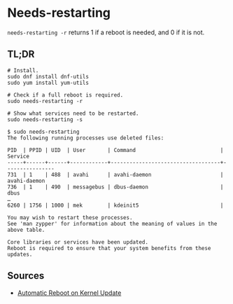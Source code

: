 # Needs-restarting

`needs-restarting -r` returns 1 if a reboot is needed, and 0 if it is not.

## TL;DR

```shell
# Install.
sudo dnf install dnf-utils
sudo yum install yum-utils

# Check if a full reboot is required.
sudo needs-restarting -r

# Show what services need to be restarted.
sudo needs-restarting -s
```

```text
$ sudo needs-restarting
The following running processes use deleted files:

PID  | PPID | UID  | User       | Command                           | Service
-----+------+------+------------+-----------------------------------+----------------
731  | 1    | 488  | avahi      | avahi-daemon                      | avahi-daemon
736  | 1    | 490  | messagebus | dbus-daemon                       | dbus
…
6260 | 1756 | 1000 | mek        | kdeinit5                          |

You may wish to restart these processes.
See 'man zypper' for information about the meaning of values in the above table.

Core libraries or services have been updated.
Reboot is required to ensure that your system benefits from these updates.
```

## Sources

- [Automatic Reboot on Kernel Update]

[automatic reboot on kernel update]: https://access.redhat.com/discussions/3106621#comment-1196821

